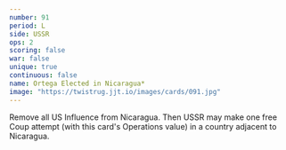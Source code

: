 ```yaml
---
number: 91
period: L
side: USSR
ops: 2
scoring: false
war: false
unique: true
continuous: false
name: Ortega Elected in Nicaragua*
image: "https://twistrug.jjt.io/images/cards/091.jpg"
---
```

Remove all US Influence from Nicaragua. Then USSR may make one free Coup attempt (with this card's Operations value) in a country adjacent to Nicaragua.
